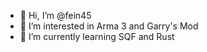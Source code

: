 - 👋 Hi, I’m @fein45
- 👀 I’m interested in Arma 3 and Garry's Mod
- 🌱 I’m currently learning SQF and Rust
